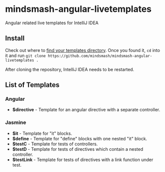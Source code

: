 # mindsmash-angular-livetemplates
Angular related live templates for IntelliJ IDEA 

## Install

Check out where to [find your templates directory](https://www.jetbrains.com/idea/help/live-templates.html). Once you found it, `cd` into it and run `git clone https://github.com/mindsmash/mindsmash-angular-livetemplates .`

After cloning the repository, IntelliJ IDEA needs to be restarted.

## List of Templates

### Angular
* **$directive** - Template for an angular directive with a separate controller.

### Jasmine
* **$it** - Template for "it" blocks.
* **$define** - Template for "define" blocks with one nested "it" block.
* **$testC** - Template for tests of controllers.
* **$testD** - Template for tests of directives which contain a nested controller.
* **$testLink** - Template for tests of directives with a link function under test. 
